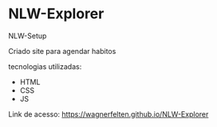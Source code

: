 # NLW-Explorer
NLW-Setup

Criado site para agendar habitos

tecnologias utilizadas:

- HTML
- CSS
- JS

Link de acesso: https://wagnerfelten.github.io/NLW-Explorer
